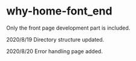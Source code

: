 # why-home-font_end
Only the front page development part is included.

2020/8/19 
Directory structure updated.

2020/8/20 
Error handling page added.